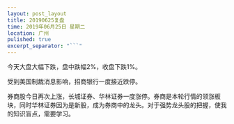 ```yaml
---
layout: post_layout
title: 20190625复盘
time: 2019年06月25日 星期二
location: 广州
pulished: true
excerpt_separator: "```"
---
```



 今天大盘大幅下跌，盘中跌幅2%，收盘下跌1%。
 
 受到美国制裁消息影响，招商银行一度接近跌停。
 
 券商股今日再次上涨，长城证券、华林证券一度涨停。券商是本轮行情的领涨板块，同时华林证券因为是新股，成为券商中的龙头。对于强势龙头股的把握，使我的知识盲点，需要学习。
 

 
 
